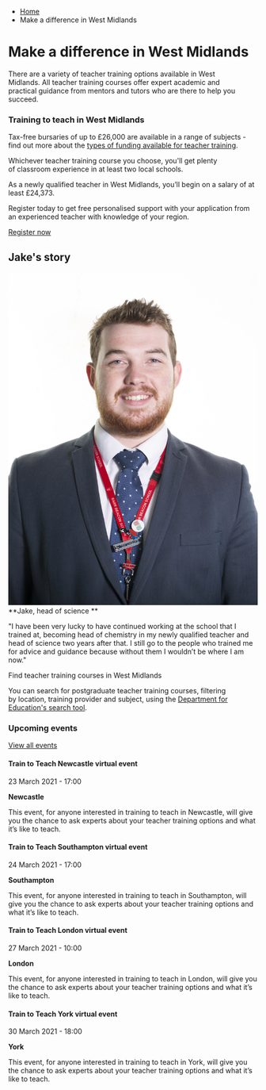 *   [Home](/)
*   Make a difference in West Midlands

Make a difference in West Midlands
==================================

There are a variety of teacher training options available in West Midlands. All teacher training courses offer expert academic and practical guidance from mentors and tutors who are there to help you succeed.

### Training to teach in West Midlands

Tax-free bursaries of up to £26,000 are available in a range of subjects - find out more about the [types of funding available for teacher training](https://getintoteaching.education.gov.uk/funding-my-teacher-training/bursaries-and-scholarships-for-teacher-training).

Whichever teacher training course you choose, you'll get plenty of classroom experience in at least two local schools.

As a newly qualified teacher in West Midlands, you’ll begin on a salary of at least £24,373. 

Register today to get free personalised support with your application from an experienced teacher with knowledge of your region.

[Register now](https://register.getintoteaching.education.gov.uk/register)

Jake's story   
---------------

![](/sites/default/files/Jake%20Delaney%20image.jpg)**Jake, head of science **  
  
"I have been very lucky to have continued working at the school that I trained at, becoming head of chemistry in my newly qualified teacher and head of science two years after that. I still go to the people who trained me for advice and guidance because without them I wouldn’t be where I am now."

Find teacher training courses in West Midlands

You can search for postgraduate teacher training courses, filtering by location, training provider and subject, using the [Department for Education's search tool](https://www.gov.uk/find-postgraduate-teacher-training-courses).

### Upcoming events

[View all events](/teaching-events)

[](/teaching-events/train-to-teach-events/train-to-teach-newcastle-virtual-event-230321)

#### Train to Teach Newcastle virtual event

23 March 2021 - 17:00

**Newcastle**

This event, for anyone interested in training to teach in Newcastle, will give you the chance to ask experts about your teacher training options and what it’s like to teach.

[](/teaching-events/train-to-teach-events/train-to-teach-southampton-virtual-event-240321)

#### Train to Teach Southampton virtual event

24 March 2021 - 17:00

**Southampton**

This event, for anyone interested in training to teach in Southampton, will give you the chance to ask experts about your teacher training options and what it’s like to teach.

[](/teaching-events/train-to-teach-events/train-to-teach-london-virtual-event-270321)

#### Train to Teach London virtual event

27 March 2021 - 10:00

**London**

This event, for anyone interested in training to teach in London, will give you the chance to ask experts about your teacher training options and what it’s like to teach.

[](/teaching-events/train-to-teach-events/train-to-teach-york-virtual-event-300321)

#### Train to Teach York virtual event

30 March 2021 - 18:00

**York**

This event, for anyone interested in training to teach in York, will give you the chance to ask experts about your teacher training options and what it’s like to teach.